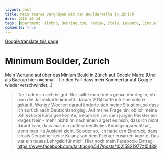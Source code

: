 ```yaml
---
layout: post
title: Mein teures Vergnügen mit der Boulderhalle in Zürich
date: 2018-10-16
tags: [apartment, Airbnb, Booking.com, review, Italy, Levanto, Cinque Terre, Alghero, Sardinia]
comments: true
---
```

[Google translate this page](https://translate.google.com/translate?hl=en&sl=de&tl=en&u=https%3A%2F%2Ftaitruong.github.io%2Fmr-t.org%2F2018%2F10%2F16%2FBoulder-Minimum-review%2F)

# Minimum Boulder, Zürich

Mein Wertung auf über das Minium Bould in Zürich auf [Google Maps](https://goo.gl/maps/QTBqybvq1eD2):
(Und als Backup hier nochmal - für den Fall, dass mein Kommentar auf Google wieder verschwindet...)
> Der Laden an sich ist gut. Nur sollte man sich's genau überlegen, ob man die Jahreskarte braucht. Januar 2014 hatte ich eine solche gekauft. Wenige Wochen darauf änderte sich meine Situation, so dass ich zurück nach Deutschland ging. Auf meine Frage hin, ob ich meine Jahreskarte kündigen könnte, bekam ich von dem jungen Pächter ein karges Nein - mehr nicht! Im nachhinein ärgert es mich, dass ich nicht darauf kam, dass man ein außerordentliches Kündigungsrecht hat, wenn man ins Ausland zieht. So oder so, ich hatte den Eindruck, dass ich als Deutscher keine Kulanz von dem Pächter erwarten konnte. Das war ein teures Lehrgeld für mich. Hier noch mein Facebook-Eintrag: https://www.facebook.com/tai.truong.547/posts/10215821977215489

